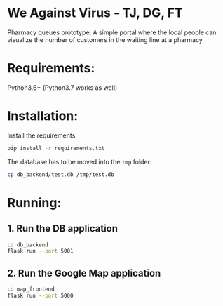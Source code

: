 # We Against Virus - TJ, DG, FT

Pharmacy queues prototype:
A simple portal where the local people can visualize the number of customers in the waiting line at a pharmacy

# Requirements:

Python3.6+ (Python3.7 works as well)

# Installation:

Install the requirements:

```bash
pip install -r requirements.txt
```

The database has to be moved into the `tmp` folder:

```bash
cp db_backend/test.db /tmp/test.db
```

# Running:

## 1. Run the DB application

```bash
cd db_backend
flask run --port 5001
```

## 2. Run the Google Map application

```bash
cd map_frontend
flask run --port 5000
```
